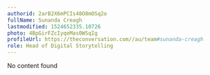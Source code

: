 ```yaml
---
authorid: 2arB2X6mPCIs48O8mOSq2o
fullName: Sunanda Creagh
lastmodified: 1524652335.10726
photo: 4BpGirFZcIyqeMas0WSqIg
profileUrl: https://theconversation.com//au/team#sunanda-creagh
role: Head of Digital Storytelling
---
```

No content found